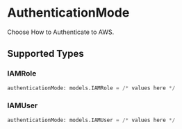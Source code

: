 # AuthenticationMode

Choose How to Authenticate to AWS.


## Supported Types

### IAMRole

```python
authenticationMode: models.IAMRole = /* values here */
```

### IAMUser

```python
authenticationMode: models.IAMUser = /* values here */
```

